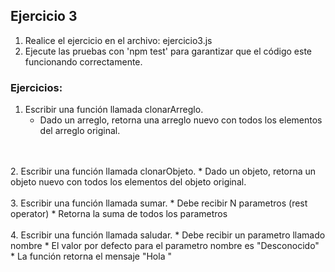 ## Ejercicio 3

1. Realice el ejercicio en el archivo: ejercicio3.js
2. Ejecute las pruebas con 'npm test' para garantizar que el código este funcionando correctamente.

### Ejercicios:
1. Escribir una función llamada clonarArreglo.
   * Dado un arreglo, retorna una arreglo nuevo con todos los elementos del arreglo original.
<br />
<br /> 
2. Escribir una función llamada clonarObjeto.
   * Dado un objeto, retorna un objeto nuevo con todos los elementos del objeto original.
<br />
<br /> 
3. Escribir una función llamada sumar.
   * Debe recibir N parametros (rest operator)
   * Retorna la suma de todos los parametros
<br />
<br /> 
4. Escribir una función llamada saludar.
   * Debe recibir un parametro llamado nombre
   * El valor por defecto para el parametro nombre es "Desconocido"
   * La función retorna el mensaje "Hola <nombre>"